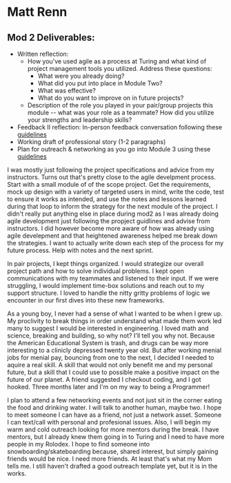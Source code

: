 # Matt Renn

## Mod 2 Deliverables:
* Written reflection:
  * How you've used agile as a process at Turing and what kind of project management tools you utilized. Address these questions:
    * What were you already doing? 
    * What did you put into place in Module Two?
    * What was effective?
    * What do you want to improve on in future projects?
  * Description of the role you played in your pair/group projects this module -- what was your role as a teammate? How did you utilize your strengths and leadership skills?
* Feedback II reflection: In-person feedback conversation following these [guidelines](https://github.com/turingschool/career-development-curriculum/blob/master/module_two/feedback_conversation_reflection_guidelines.md)
* Working draft of professional story (1-2 paragraphs)
* Plan for outreach & networking as you go into Module 3 using these [guidelines](https://github.com/turingschool/career-development-curriculum/blob/master/module_two/outreach_networking_guidelines.md)

I was mostly just following the project specifications and advice from my instructors. Turns out that's pretty close to the agile develpment process. Start with a small module of of the scope project. Get the requirements, mock up design with a variety of targeted users in mind, write the code, test to ensure it works as intended, and use the notes and lessons learned during that loop to inform the strategy for the next module of the project. I didn't really put anything else in place during mod2 as I was already doing agile development just following the propject guidlines and advise from instructors. I did however become more aware of how was already using agile develepment and that heightened awareness helped me break down the strategies. I want to actually write down each step of the process for my future process. Help with notes and the next sprint. 

In pair projects, I kept things organized. I would strategize our overall project path and how to solve individual problems. I kept open communications with my teammates and listened to their input. If we were struggling, I would implement time-box solutions and reach out to my support structure. I loved to handle the nitty gritty problems of logic we encounter in our first dives into these new frameworks. 

As a young boy, I never had a sense of what I wanted to be when I grew up. My proclivity to break things in order understand what made them work led many to suggest I would be interested in engineering. I loved math and science, breaking and building, so why not? I'll tell you why not. Because the American Educational System is trash, and drugs can be way more interesting to a clinicly depressed twenty year old. But after working menial jobs for menial pay, bouncing from one to the next, I decided I needed to aquire a real skill. A skill that would not only benefit me and my personal future, but a skill that I could use to possible make a positive impact on the future of our planet. A friend suggested I checkout coding, and I got hooked. Three months later and I'm on my way to being a Programmer!

I plan to attend a few networking events and not just sit in the corner eating the food and drinking water. I will talk to another human, maybe two. I hope to meet someone I can have as a friend, not just a network asset. Someone I can text/call with personal and profesional issues. Also, I will begin my warm and cold outreach looking for more mentors during the break. I have mentors, but I already knew them going in to Turing and I need to have more people in my Rolodex. I hope to find someone into snowboarding/skateboarding because, shared interest, but simply gaining friends would be nice. I need more friends. At least that's what my Mom tells me. I still haven't drafted a good outreach template yet, but it is in the works. 
